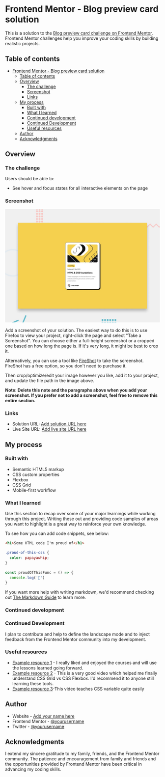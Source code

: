 # Frontend Mentor - Blog preview card solution

This is a solution to the [Blog preview card challenge on Frontend Mentor](https://www.frontendmentor.io/challenges/blog-preview-card-ckPaj01IcS). Frontend Mentor challenges help you improve your coding skills by building realistic projects. 

## Table of contents

- [Frontend Mentor - Blog preview card solution](#frontend-mentor---blog-preview-card-solution)
  - [Table of contents](#table-of-contents)
  - [Overview](#overview)
    - [The challenge](#the-challenge)
    - [Screenshot](#screenshot)
    - [Links](#links)
  - [My process](#my-process)
    - [Built with](#built-with)
    - [What I learned](#what-i-learned)
    - [Continued development](#continued-development)
    - [Continued Development](#continued-development-1)
    - [Useful resources](#useful-resources)
  - [Author](#author)
  - [Acknowledgments](#acknowledgments)


## Overview

### The challenge

Users should be able to:

- See hover and focus states for all interactive elements on the page

### Screenshot

![](./design/desktop-preview.jpg)

Add a screenshot of your solution. The easiest way to do this is to use Firefox to view your project, right-click the page and select "Take a Screenshot". You can choose either a full-height screenshot or a cropped one based on how long the page is. If it's very long, it might be best to crop it.

Alternatively, you can use a tool like [FireShot](https://getfireshot.com/) to take the screenshot. FireShot has a free option, so you don't need to purchase it. 

Then crop/optimize/edit your image however you like, add it to your project, and update the file path in the image above.

**Note: Delete this note and the paragraphs above when you add your screenshot. If you prefer not to add a screenshot, feel free to remove this entire section.**

### Links

- Solution URL: [Add solution URL here](https://github.com/gladstone28/blog-preview-card-FEM)
- Live Site URL: [Add live site URL here](https://gladstone28.github.io/blog-preview-card-FEM/)

## My process

### Built with

- Semantic HTML5 markup
- CSS custom properties
- Flexbox
- CSS Grid
- Mobile-first workflow
  
### What I learned

Use this section to recap over some of your major learnings while working through this project. Writing these out and providing code samples of areas you want to highlight is a great way to reinforce your own knowledge.

To see how you can add code snippets, see below:

```html
<h1>Some HTML code I'm proud of</h1>
```
```css
.proud-of-this-css {
  color: papayawhip;
}
```
```js
const proudOfThisFunc = () => {
  console.log('🎉')
}
```

If you want more help with writing markdown, we'd recommend checking out [The Markdown Guide](https://www.markdownguide.org/) to learn more.



### Continued development

### Continued Development

I plan to contribute and help to define the landscape mode  and to inject feedback from the Frontend Mentor community into my development.

### Useful resources

- [Example resource 1](https://www.codecademy.com) - I really liked and enjoyed the courses and will use the lessons learned going forward.
- [Example resource 2](https://www.youtube.com/watch?v=EiNiSFIPIQE) - This is a very good video which helped me finally understand CSS Grid vs CSS Flexbox. I'd recommend it to anyone still learning these tools.
- [Example resource 3](https://www.youtube.com/watch?v=5wLrz_zUwoU)-This video teaches CSS variable quite easily


## Author

- Website - [Add your name here](https://www.gladstonerose.tech)
- Frontend Mentor - [@yourusername](https://www.frontendmentor.io/profile/gladstone28)
- Twitter - [@yourusername](https://www.twitter.com/gladdyus)


## Acknowledgments

I extend my sincere gratitude to my family, friends, and the Frontend Mentor community. The patience and encouragement from family and friends and the opportunities provided by Frontend Mentor have been critical in advancing my coding skills.
